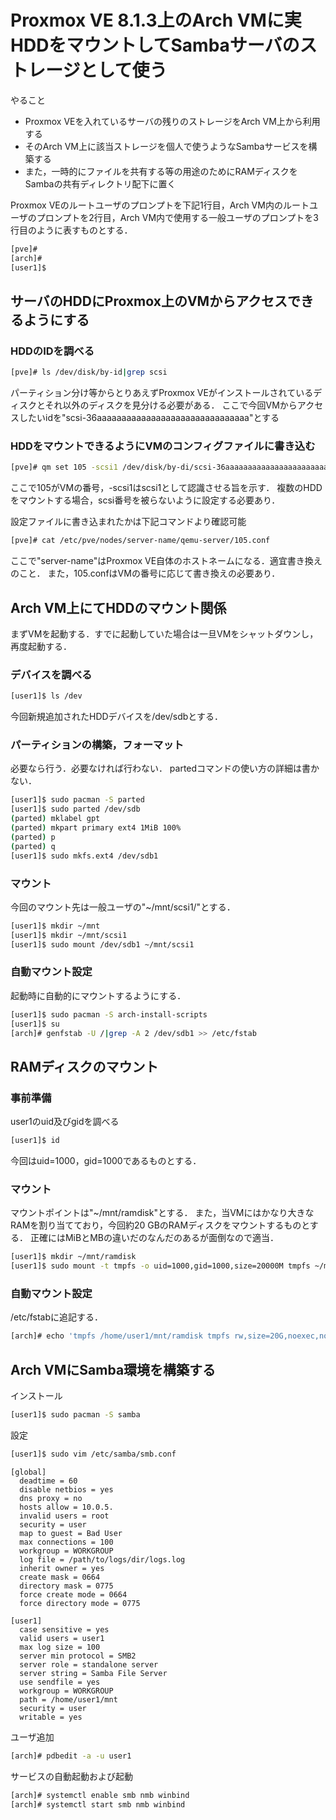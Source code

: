 # Proxmox VE 8.1.3上のArch VMに実HDDをマウントしてSambaサーバのストレージとして使う
やること
 - Proxmox VEを入れているサーバの残りのストレージをArch VM上から利用する
 - そのArch VM上に該当ストレージを個人で使うようなSambaサービスを構築する
 - また，一時的にファイルを共有する等の用途のためにRAMディスクをSambaの共有ディレクトリ配下に置く

Proxmox VEのルートユーザのプロンプトを下記1行目，Arch VM内のルートユーザのプロンプトを2行目，Arch VM内で使用する一般ユーザのプロンプトを3行目のように表すものとする．
```bash
[pve]# 
[arch]# 
[user1]$
```
## サーバのHDDにProxmox上のVMからアクセスできるようにする
### HDDのIDを調べる
```bash
[pve]# ls /dev/disk/by-id|grep scsi
```
パーティション分け等からとりあえずProxmox VEがインストールされているディスクとそれ以外のディスクを見分ける必要がある．
ここで今回VMからアクセスしたいidを"scsi-36aaaaaaaaaaaaaaaaaaaaaaaaaaaaaaa"とする

### HDDをマウントできるようにVMのコンフィグファイルに書き込む
```bash
[pve]# qm set 105 -scsi1 /dev/disk/by-di/scsi-36aaaaaaaaaaaaaaaaaaaaaaaaaaaaaaa
```
ここで105がVMの番号，-scsi1はscsi1として認識させる旨を示す．
複数のHDDをマウントする場合，scsi番号を被らないように設定する必要あり．

設定ファイルに書き込まれたかは下記コマンドより確認可能
```bash
[pve]# cat /etc/pve/nodes/server-name/qemu-server/105.conf
```
ここで"server-name"はProxmox VE自体のホストネームになる．適宜書き換えのこと．
また，105.confはVMの番号に応じて書き換えの必要あり．

## Arch VM上にてHDDのマウント関係
まずVMを起動する．すでに起動していた場合は一旦VMをシャットダウンし，再度起動する．
### デバイスを調べる
```bash
[user1]$ ls /dev
```
今回新規追加されたHDDデバイスを/dev/sdbとする．
### パーティションの構築，フォーマット
必要なら行う．必要なければ行わない．
partedコマンドの使い方の詳細は書かない．
```bash
[user1]$ sudo pacman -S parted
[user1]$ sudo parted /dev/sdb
(parted) mklabel gpt
(parted) mkpart primary ext4 1MiB 100%
(parted) p
(parted) q
[user1]$ sudo mkfs.ext4 /dev/sdb1
```
### マウント
今回のマウント先は一般ユーザの"~/mnt/scsi1/"とする．
```bash
[user1]$ mkdir ~/mnt
[user1]$ mkdir ~/mnt/scsi1
[user1]$ sudo mount /dev/sdb1 ~/mnt/scsi1
```
### 自動マウント設定
起動時に自動的にマウントするようにする．
```bash
[user1]$ sudo pacman -S arch-install-scripts
[user1]$ su
[arch]# genfstab -U /|grep -A 2 /dev/sdb1 >> /etc/fstab
```

## RAMディスクのマウント
### 事前準備
user1のuid及びgidを調べる
```bash
[user1]$ id
```
今回はuid=1000，gid=1000であるものとする．
### マウント
マウントポイントは"~/mnt/ramdisk"とする．
また，当VMにはかなり大きなRAMを割り当てており，今回約20 GBのRAMディスクをマウントするものとする．
正確にはMiBとMBの違いだのなんだのあるが面倒なので適当．
```bash
[user1]$ mkdir ~/mnt/ramdisk
[user1]$ sudo mount -t tmpfs -o uid=1000,gid=1000,size=20000M tmpfs ~/mnt/ramdisk
```
### 自動マウント設定
/etc/fstabに追記する．
```bash
[arch]# echo 'tmpfs /home/user1/mnt/ramdisk tmpfs rw,size=20G,noexec,nodev,nosuid,uid=1000,gid=1000,mode=1700 0 0' >> /etc/fstab
```
## Arch VMにSamba環境を構築する
インストール
```bash
[user1]$ sudo pacman -S samba
```
設定
```bash
[user1]$ sudo vim /etc/samba/smb.conf
```
```
[global]
  deadtime = 60
  disable netbios = yes
  dns proxy = no
  hosts allow = 10.0.5.
  invalid users = root
  security = user
  map to guest = Bad User
  max connections = 100
  workgroup = WORKGROUP
  log file = /path/to/logs/dir/logs.log
  inherit owner = yes
  create mask = 0664
  directory mask = 0775
  force create mode = 0664
  force directory mode = 0775

[user1]
  case sensitive = yes
  valid users = user1
  max log size = 100
  server min protocol = SMB2
  server role = standalone server
  server string = Samba File Server
  use sendfile = yes
  workgroup = WORKGROUP
  path = /home/user1/mnt
  security = user
  writable = yes
```

ユーザ追加
```bash
[arch]# pdbedit -a -u user1
```

サービスの自動起動および起動
```bash
[arch]# systemctl enable smb nmb winbind
[arch]# systemctl start smb nmb winbind
```
